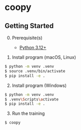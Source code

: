 # coopy

## Getting Started
0. Prerequisite(s)
    - [Python 3.12+](https://www.python.org/)

1. Install program (macOS, Linux)
```sh
$ python -m venv .venv
$ source .venv/bin/activate
$ pip install -e .
```

2. Install program (Windows)
```sh
$ python -m venv .venv
$ .venv\Scripts\activate
$ pip install -e .
```

3. Run the training
```sh
$ coopy
```

